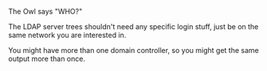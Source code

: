The Owl says "WHO?"

The LDAP server trees shouldn't need any specific login stuff, just be on the same network you are interested in.

You might have more than one domain controller, so you might get the same output more than once.

